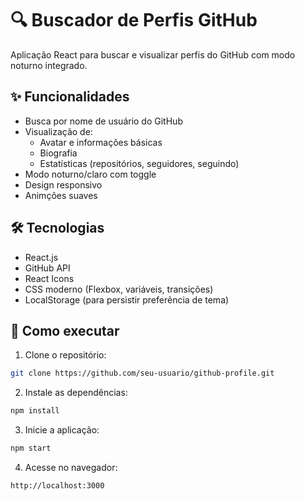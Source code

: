# 🔍 Buscador de Perfis GitHub

Aplicação React para buscar e visualizar perfis do GitHub com modo noturno integrado.

## ✨ Funcionalidades

- Busca por nome de usuário do GitHub
- Visualização de:
  - Avatar e informações básicas
  - Biografia
  - Estatísticas (repositórios, seguidores, seguindo)
- Modo noturno/claro com toggle
- Design responsivo
- Animções suaves

## 🛠️ Tecnologias

- React.js
- GitHub API
- React Icons
- CSS moderno (Flexbox, variáveis, transições)
- LocalStorage (para persistir preferência de tema)

## 🚀 Como executar

1. Clone o repositório:
```bash
git clone https://github.com/seu-usuario/github-profile.git
```

2. Instale as dependências:
```bash
npm install
```

3. Inicie a aplicação:
```bash
npm start
```

4. Acesse no navegador:
```
http://localhost:3000
```
